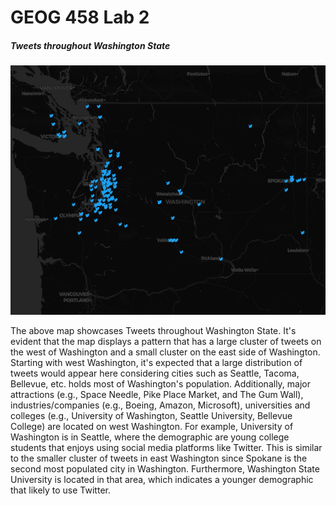 # GEOG 458 Lab 2

##### Tweets throughout Washington State
![Tweets throughout Washington State](/img/zye_lab2_map_image.png)

The above map showcases Tweets throughout Washington State. It's evident that the map displays a pattern that has a large cluster of tweets on the west of Washington and a small cluster on the east side of Washington. Starting with west Washington, it's expected that a large distribution of tweets would appear here considering cities such as Seattle, Tacoma, Bellevue, etc. holds most of Washington's population. Additionally, major attractions (e.g., Space Needle, Pike Place Market, and The Gum Wall), industries/companies (e.g., Boeing, Amazon, Microsoft), universities and colleges (e.g., University of Washington, Seattle University, Bellevue College) are located on west Washington. For example, University of Washington is in Seattle, where the demographic are young college students that enjoys using social media platforms like Twitter. This is similar to the smaller cluster of tweets in east Washington since Spokane is the second most populated city in Washington. Furthermore, Washington State University is located in that area, which indicates a younger demographic that likely to use Twitter.
